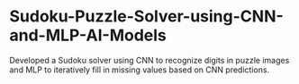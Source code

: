 # Sudoku-Puzzle-Solver-using-CNN-and-MLP-AI-Models
Developed a Sudoku solver using CNN to recognize digits in puzzle images and MLP to iteratively fill in missing values based on CNN predictions.
